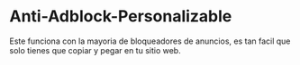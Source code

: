 # Anti-Adblock-Personalizable
Este funciona con la mayoria de bloqueadores de anuncios, es tan facil que solo tienes que copiar y pegar en tu sitio web.
